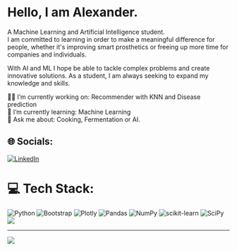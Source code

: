 # Hello, I am Alexander. 
  
A Machine Learning and Artificial Intelligence student.  
I am committed to learning in order to make a meaningful difference for people, whether it's improving smart prosthetics or freeing up more time for companies and individuals.  

With AI and ML I hope be able to tackle complex problems and create innovative solutions. As a student, I am always seeking to expand my knowledge and skills.

:man_technologist: I’m currently working on: Recommender with KNN and Disease prediction<br>:mechanical_arm: I’m currently learning:             Machine Learning<br>💬 Ask me about:                           Cooking, Fermentation or AI.


## 🌐 Socials:
[![LinkedIn](https://img.shields.io/badge/LinkedIn-%230077B5.svg?logo=linkedin&logoColor=white)](https://linkedin.com/in/https://www.linkedin.com/in/-alexander-andersson-/) 

# 💻 Tech Stack:
![Python](https://img.shields.io/badge/python-3670A0?style=flat&logo=python&logoColor=ffdd54) ![Bootstrap](https://img.shields.io/badge/bootstrap-%23563D7C.svg?style=flat&logo=bootstrap&logoColor=white) ![Plotly](https://img.shields.io/badge/Plotly-%233F4F75.svg?style=flat&logo=plotly&logoColor=white) ![Pandas](https://img.shields.io/badge/pandas-%23150458.svg?style=flat&logo=pandas&logoColor=white) ![NumPy](https://img.shields.io/badge/numpy-%23013243.svg?style=flat&logo=numpy&logoColor=white) ![scikit-learn](https://img.shields.io/badge/scikit--learn-%23F7931E.svg?style=flat&logo=scikit-learn&logoColor=white) ![SciPy](https://img.shields.io/badge/SciPy-%230C55A5.svg?style=flat&logo=scipy&logoColor=%white)
</br>![](https://github-readme-stats.vercel.app/api/top-langs/?username=Rufshod&theme=gotham&hide_border=true&include_all_commits=false&count_private=false&layout=compact)

---
[![](https://visitcount.itsvg.in/api?id=Rufshod&icon=5&color=11)](https://visitcount.itsvg.in)

